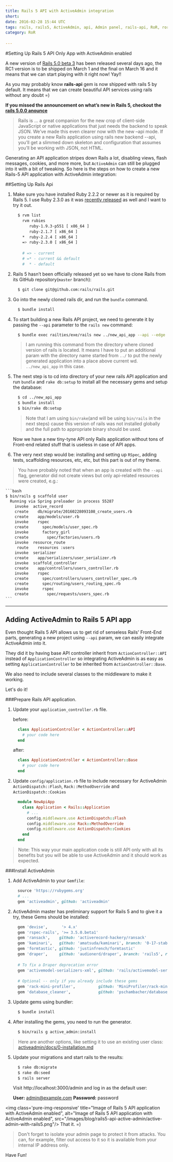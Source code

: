 ```yaml
---
title: Rails 5 API with ActiveAdmin integration
short: 
date: 2016-02-28 15:44 UTC
tags: rails, rails5, ActiveAdmin, api, Admin panel, rails-api, RoR, ror
category: RoR

---
```


#Setting Up Rails 5 API Only App with ActiveAdmin enabled


A new version of [Rails 5.0 beta 3](http://weblog.rubyonrails.org/2016/2/27/Rails-5-0-beta3/) has been released several days ago, the RC1 version is to be shipped on March 1 and the final on March 16 and it means that we can start playing with it right now! Yay!! 

As you may probably know **rails-api** gem is now shipped with rails 5 by default. It means that we can create beautiful API services using rails without any doubt =) 

**If you missed the announcement on what’s new in Rails 5, checkout the [rails 5.0.0 anounce](http://weblog.rubyonrails.org/2015/12/18/Rails-5-0-beta1/)**
>Rails is ... a great companion for the new crop of client-side JavaScript or native applications that just needs the backend to speak JSON. We’ve made this even clearer now with the new –api mode. If you create a new Rails application using rails new backend --api, you’ll get a slimmed down skeleton and configuration that assumes you’ll be working with JSON, not HTML.

Generating an API application stripes down Rails a lot, disabling views, flash messages, cookies, and more more, but `ActiveAdmin` can still be plugged into it with a bit of tweaking. So here is the steps on how to create a new Rails-5 API application with ActiveAdmin integration:

##Setting Up Rails Api

1. Make sure you have installed Ruby 2.2.2 or newer as it is required by Rails 5. I use Ruby 2.3.0 as it was [recently released](https://www.ruby-lang.org/en/news/2015/12/25/ruby-2-3-0-released/) as well and I want to try it out.

    ```bash
      $ rvm list
        rvm rubies
           ruby-1.9.3-p551 [ x86_64 ]
           ruby-2.1.7 [ x86_64 ]
        *  ruby-2.2.4 [ x86_64 ]
        => ruby-2.3.0 [ x86_64 ]
    
        # => - current
        # =* - current && default
        #  * - default
    ```
2. Rails 5 hasn’t been officially released yet so we have to clone Rails from its GitHub repository(`master` branch):

    ```bash
      $ git clone git@github.com:rails/rails.git
    ```  

3. Go into the newly cloned rails dir, and run the `bundle` command. 

    ```bash
      $ bundle install
    ```

4. To start building a new Rails API project, we need to generate it by passing the `--api` parameter to the `rails new` command:

    ```bash
      $ bundle exec railties/exe/rails new ../new_api_app --api --edge
    ```
  
    > I am running this command from the directory  where cloned version of rails is located. It means I have to put an additional param with the directory name started from `../` to put the newly generated application into a place above current wd. `../new_api_app` in this case.

5. The next step is to cd into directory of your new rails API application and run `bundle` and `rake db:setup` to install all the necessary gems and setup the database:

    ```bash
      $ cd ../new_api_app
      $ bundle install
      $ bin/rake db:setup
    ```
    >Note that I am using `bin/rake`(and will be using `bin/rails` in the next steps) cause this version of rails was not installed globally and the full path to appropriate binary should be used.

    Now we have a new tiny-tyne API only Rails application without tons of Front-end related stuff that is useless in case of API apps.

6. The very next step would be: installing and setting up `RSpec`, adding tests, scaffolding resources, etc, etc, but this part is out of my theme. 
> You have probably noted that when an app is created with the `--api` flag, generator did not create views but only api-related resources were created, e.g.:

    ```bash
    $ bin/rails g scaffold user
      Running via Spring preloader in process 55287
        invoke  active_record
        create    db/migrate/20160228093108_create_users.rb
        create    app/models/user.rb
        invoke    rspec
        create      spec/models/user_spec.rb
        invoke      factory_girl
        create        spec/factories/users.rb
        invoke  resource_route
         route    resources :users
        invoke  serializer
        create    app/serializers/user_serializer.rb
        invoke  scaffold_controller
        create    app/controllers/users_controller.rb
        invoke    rspec
        create      spec/controllers/users_controller_spec.rb
        create      spec/routing/users_routing_spec.rb
        invoke      rspec
        create        spec/requests/users_spec.rb
    ```



---
## Adding ActiveAdmin to Rails 5 API app

Even thought Rails 5 API allows us to get rid of senseless Rails' Front-End parts, generating a new project using `--api` param, we can easily integrate ActiveAdmin into it.

They did it by having base API controller inherit from `ActionController::API` instead of `ApplicationController` so integrating ActiveAdmin is as easy as setting `ApplicationController` to be inherited from `ActionController::Base`.

We also need to include several classes to the middleware to make it working.

Let's do it!

###Prepare Rails API application.
1. Update your `application_controller.rb` file.

    before:

    ```ruby
      class ApplicationController < ActionController::API
        # your code here
      end
    ```

    after:

    ```ruby
      class ApplicationController < ActionController::Base
        # your code here
      end
    ```

2. Update `config/application.rb` file to include necessary for ActiveAdmin `ActionDispatch::Flash`, `Rack::MethodOverride` and `ActionDispatch::Cookies`

    ```ruby
      module NewApiApp
        class Application < Rails::Application
          # ...
          config.middleware.use ActionDispatch::Flash
          config.middleware.use Rack::MethodOverride
          config.middleware.use ActionDispatch::Cookies
        end
      end
    ```

> Note: This way your main application code is still API only with all its benefits but you will be able to use ActiveAdmin and it should work as expected.

###Install ActiveAdmin
1. Add ActiveAdmin to your `Gemfile`:

    ```ruby
      source 'https://rubygems.org'
      # ...
      gem 'activeadmin', github: 'activeadmin'
    ```

2. ActiveAdmin master has preliminary support for Rails 5 and to give it a try, these Gems should be installed:

    ```ruby
      gem 'devise',      '> 4.x'
      gem 'rspec-rails', '>= 3.5.0.beta1'
      gem 'ransack',    github: 'activerecord-hackery/ransack'
      gem 'kaminari',   github: 'amatsuda/kaminari', branch: '0-17-stable'
      gem 'formtastic', github: 'justinfrench/formtastic'
      gem 'draper',     github: 'audionerd/draper', branch: 'rails5', ref: 'e816e0e587'

      # To fix a Draper deprecation error
      gem 'activemodel-serializers-xml', github: 'rails/activemodel-serializers-xml'

      # Optional -- only if you already include these gems
      gem 'rack-mini-profiler',          github: 'MiniProfiler/rack-mini-profiler'
      gem 'database_cleaner',            github: 'pschambacher/database_cleaner', branch: 'rails5.0', ref: '8dd9fa4'
    ```

3. Update gems using bundler:

    ```bash
      $ bundle install
    ```

4. After installing the gems, you need to run the generator.

    ```bash
      $ bin/rails g active_admin:install
    ```
  > Here are another options, like setting it to use an existing user class: [activeadmin/docs/0-installation.md](https://github.com/activeadmin/activeadmin/blob/master/docs/0-installation.md)

5. Update your migrations and start rails to the results:

    ```bash
      $ rake db:migrate
      $ rake db:seed
      $ rails server
    ```

    Visit http://localhost:3000/admin and log in as the default user:

    **User:** admin@example.com
    **Password:** password

  <img class='pure-img-responsive' title="Image of Rails 5 API application with ActiveAdmin enabled", alt="Image of Rails 5 API application with ActiveAdmin enabled", src="/images/blog/rails5-api-active-admin/active-admin-with-rails5.png"/> 
That it. =)
> Don't forget to isolate your admin page to protect it from attacks. You can, for example, filter out access to it so it is available from your internal IP address only.

Have Fun!